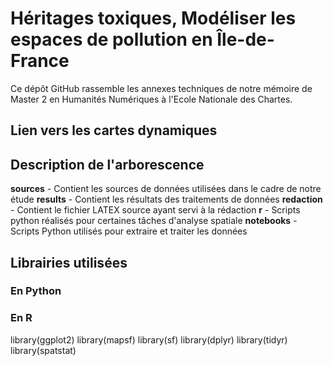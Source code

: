 # Héritages toxiques, Modéliser les espaces de pollution en Île-de-France

Ce dépôt GitHub rassemble les annexes techniques de notre mémoire de Master 2 en Humanités Numériques à l'Ecole Nationale des Chartes.

## Lien vers les cartes dynamiques 


## Description de l'arborescence 
**sources** - Contient les sources de données utilisées dans le cadre de notre étude
**results** - Contient les résultats des traitements de données
**redaction** - Contient le fichier LATEX source ayant servi à la rédaction
**r** - Scripts python réalisés pour certaines tâches d'analyse spatiale
**notebooks** - Scripts Python utilisés pour extraire et traiter les données

## Librairies utilisées 
### En Python

### En R 

library(ggplot2)
library(mapsf)
library(sf)
library(dplyr)
library(tidyr)
library(spatstat)

## 
